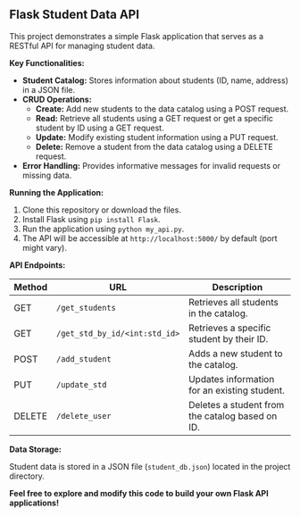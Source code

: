 ## Flask Student Data API

This project demonstrates a simple Flask application that serves as a RESTful API for managing student data.

**Key Functionalities:**

* **Student Catalog:** Stores information about students (ID, name, address) in a JSON file.
* **CRUD Operations:**
    * **Create:** Add new students to the data catalog using a POST request.
    * **Read:** Retrieve all students using a GET request or get a specific student by ID using a GET request.
    * **Update:** Modify existing student information using a PUT request.
    * **Delete:** Remove a student from the data catalog using a DELETE request.
* **Error Handling:** Provides informative messages for invalid requests or missing data.

**Running the Application:**

1. Clone this repository or download the files.
2. Install Flask using `pip install Flask`.
3. Run the application using `python my_api.py`. 
4. The API will be accessible at `http://localhost:5000/` by default (port might vary).

**API Endpoints:**

| Method | URL                                              | Description                                        |
|---|---|---|
| GET   | `/get_students`                                       | Retrieves all students in the catalog.               |
| GET   | `/get_std_by_id/<int:std_id>`                         | Retrieves a specific student by their ID.            |
| POST  | `/add_student`                                       | Adds a new student to the catalog.                     |
| PUT   | `/update_std`                                       | Updates information for an existing student.         |
| DELETE | `/delete_user`                                      | Deletes a student from the catalog based on ID.      |

**Data Storage:**

Student data is stored in a JSON file (`student_db.json`) located in the project directory. 

**Feel free to explore and modify this code to build your own Flask API applications!**
